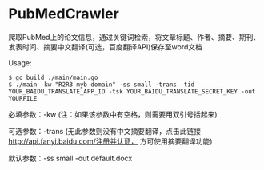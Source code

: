 # PubMedCrawler

爬取PubMed上的论文信息，通过关键词检索，将文章标题、作者、摘要、期刊、发表时间、摘要中文翻译(可选，百度翻译API)保存至word文档

Usage:
```
$ go build ./main/main.go
$ ./main -kw "R2R3 myb domain" -ss small -trans -tid YOUR_BAIDU_TRANSLATE_APP_ID -tsk YOUR_BAIDU_TRANSLATE_SECRET_KEY -out YOURFILE
```

必填参数：-kw (注：如果该参数中有空格，则需要用双引号括起来)


可选参数：-trans (无此参数则没有中文摘要翻译，点击此链接 http://api.fanyi.baidu.com/注册并认证， 方可使用摘要翻译功能)


默认参数：-ss small -out default.docx


